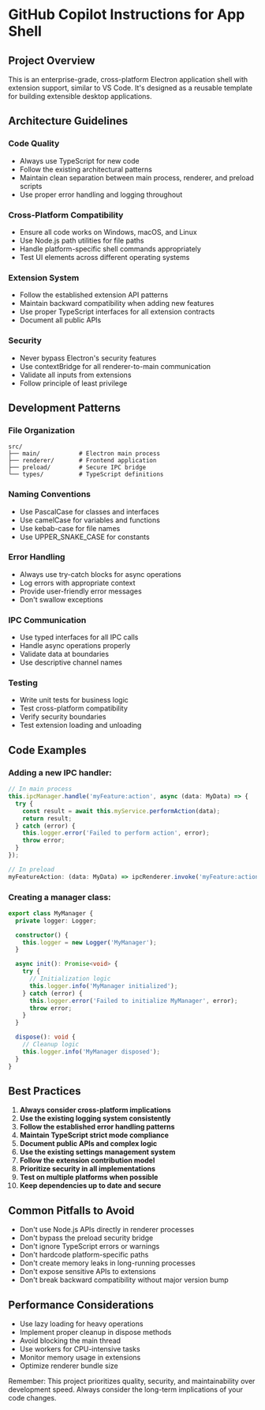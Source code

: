 # GitHub Copilot Instructions for App Shell

## Project Overview

This is an enterprise-grade, cross-platform Electron application shell with extension support, similar to VS Code. It's designed as a reusable template for building extensible desktop applications.

## Architecture Guidelines

### Code Quality

- Always use TypeScript for new code
- Follow the existing architectural patterns
- Maintain clean separation between main process, renderer, and preload scripts
- Use proper error handling and logging throughout

### Cross-Platform Compatibility

- Ensure all code works on Windows, macOS, and Linux
- Use Node.js path utilities for file paths
- Handle platform-specific shell commands appropriately
- Test UI elements across different operating systems

### Extension System

- Follow the established extension API patterns
- Maintain backward compatibility when adding new features
- Use proper TypeScript interfaces for all extension contracts
- Document all public APIs

### Security

- Never bypass Electron's security features
- Use contextBridge for all renderer-to-main communication
- Validate all inputs from extensions
- Follow principle of least privilege

## Development Patterns

### File Organization

```
src/
├── main/           # Electron main process
├── renderer/       # Frontend application
├── preload/        # Secure IPC bridge
└── types/          # TypeScript definitions
```

### Naming Conventions

- Use PascalCase for classes and interfaces
- Use camelCase for variables and functions
- Use kebab-case for file names
- Use UPPER_SNAKE_CASE for constants

### Error Handling

- Always use try-catch blocks for async operations
- Log errors with appropriate context
- Provide user-friendly error messages
- Don't swallow exceptions

### IPC Communication

- Use typed interfaces for all IPC calls
- Handle async operations properly
- Validate data at boundaries
- Use descriptive channel names

### Testing

- Write unit tests for business logic
- Test cross-platform compatibility
- Verify security boundaries
- Test extension loading and unloading

## Code Examples

### Adding a new IPC handler:

```typescript
// In main process
this.ipcManager.handle('myFeature:action', async (data: MyData) => {
  try {
    const result = await this.myService.performAction(data);
    return result;
  } catch (error) {
    this.logger.error('Failed to perform action', error);
    throw error;
  }
});

// In preload
myFeatureAction: (data: MyData) => ipcRenderer.invoke('myFeature:action', data),
```

### Creating a manager class:

```typescript
export class MyManager {
  private logger: Logger;

  constructor() {
    this.logger = new Logger('MyManager');
  }

  async init(): Promise<void> {
    try {
      // Initialization logic
      this.logger.info('MyManager initialized');
    } catch (error) {
      this.logger.error('Failed to initialize MyManager', error);
      throw error;
    }
  }

  dispose(): void {
    // Cleanup logic
    this.logger.info('MyManager disposed');
  }
}
```

## Best Practices

1. **Always consider cross-platform implications**
2. **Use the existing logging system consistently**
3. **Follow the established error handling patterns**
4. **Maintain TypeScript strict mode compliance**
5. **Document public APIs and complex logic**
6. **Use the existing settings management system**
7. **Follow the extension contribution model**
8. **Prioritize security in all implementations**
9. **Test on multiple platforms when possible**
10. **Keep dependencies up to date and secure**

## Common Pitfalls to Avoid

- Don't use Node.js APIs directly in renderer processes
- Don't bypass the preload security bridge
- Don't ignore TypeScript errors or warnings
- Don't hardcode platform-specific paths
- Don't create memory leaks in long-running processes
- Don't expose sensitive APIs to extensions
- Don't break backward compatibility without major version bump

## Performance Considerations

- Use lazy loading for heavy operations
- Implement proper cleanup in dispose methods
- Avoid blocking the main thread
- Use workers for CPU-intensive tasks
- Monitor memory usage in extensions
- Optimize renderer bundle size

Remember: This project prioritizes quality, security, and maintainability over development speed. Always consider the long-term implications of your code changes.

